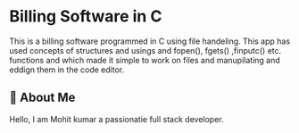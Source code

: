 
# Billing Software in C

This is a billing software programmed in C using file handeling.
This app has used concepts of structures and usings and fopen(), fgets() ,finputc() etc. functions and which made it simple to work on files and manupilating and eddign them in the code editor.


## 🚀 About Me
Hello, I am Mohit kumar a passionatie full stack developer. 



